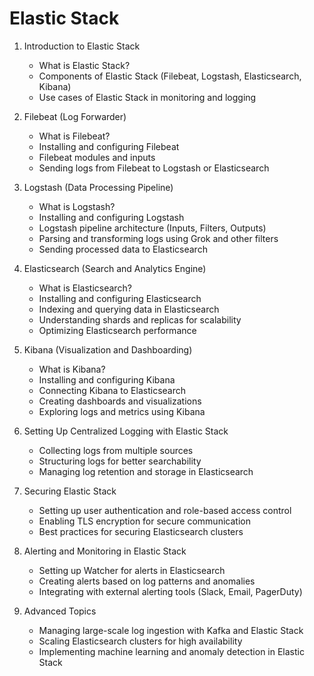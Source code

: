 # Elastic Stack 

1. Introduction to Elastic Stack  
   - What is Elastic Stack?  
   - Components of Elastic Stack (Filebeat, Logstash, Elasticsearch, Kibana)  
   - Use cases of Elastic Stack in monitoring and logging  

2. Filebeat (Log Forwarder)  
   - What is Filebeat?  
   - Installing and configuring Filebeat  
   - Filebeat modules and inputs  
   - Sending logs from Filebeat to Logstash or Elasticsearch  

3. Logstash (Data Processing Pipeline)  
   - What is Logstash?  
   - Installing and configuring Logstash  
   - Logstash pipeline architecture (Inputs, Filters, Outputs)  
   - Parsing and transforming logs using Grok and other filters  
   - Sending processed data to Elasticsearch  

4. Elasticsearch (Search and Analytics Engine)  
   - What is Elasticsearch?  
   - Installing and configuring Elasticsearch  
   - Indexing and querying data in Elasticsearch  
   - Understanding shards and replicas for scalability  
   - Optimizing Elasticsearch performance  

5. Kibana (Visualization and Dashboarding)  
   - What is Kibana?  
   - Installing and configuring Kibana  
   - Connecting Kibana to Elasticsearch  
   - Creating dashboards and visualizations  
   - Exploring logs and metrics using Kibana  

6. Setting Up Centralized Logging with Elastic Stack  
   - Collecting logs from multiple sources  
   - Structuring logs for better searchability  
   - Managing log retention and storage in Elasticsearch  

7. Securing Elastic Stack  
   - Setting up user authentication and role-based access control  
   - Enabling TLS encryption for secure communication  
   - Best practices for securing Elasticsearch clusters  

8. Alerting and Monitoring in Elastic Stack  
   - Setting up Watcher for alerts in Elasticsearch  
   - Creating alerts based on log patterns and anomalies  
   - Integrating with external alerting tools (Slack, Email, PagerDuty)  

9. Advanced Topics  
   - Managing large-scale log ingestion with Kafka and Elastic Stack  
   - Scaling Elasticsearch clusters for high availability  
   - Implementing machine learning and anomaly detection in Elastic Stack  